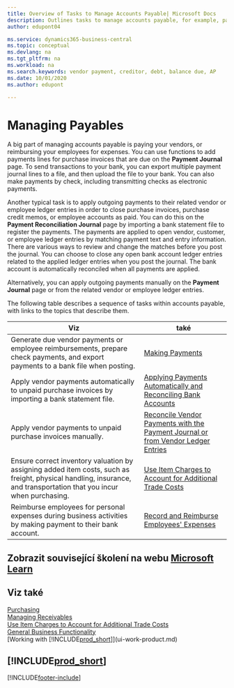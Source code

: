 ```yaml
---
title: Overview of Tasks to Manage Accounts Payable| Microsoft Docs
description: Outlines tasks to manage accounts payable, for example, paying creditors or applying outgoing payments to ledger entries to close invoices or credit memos.
author: edupont04

ms.service: dynamics365-business-central
ms.topic: conceptual
ms.devlang: na
ms.tgt_pltfrm: na
ms.workload: na
ms.search.keywords: vendor payment, creditor, debt, balance due, AP
ms.date: 10/01/2020
ms.author: edupont

---
```

# Managing Payables

A big part of managing accounts payable is paying your vendors, or reimbursing your employees for expenses. You can use functions to add payments lines for purchase invoices that are due on the **Payment Journal** page. To send transactions to your bank, you can export multiple payment journal lines to a file, and then upload the file to your bank. You can also make payments by check, including transmitting checks as electronic payments.

Another typical task is to apply outgoing payments to their related vendor or employee ledger entries in order to close purchase invoices, purchase credit memos, or employee accounts as paid. You can do this on the **Payment Reconciliation Journal** page by importing a bank statement file to register the payments. The payments are applied to open vendor, customer, or employee ledger entries by matching payment text and entry information. There are various ways to review and change the matches before you post the journal. You can choose to close any open bank account ledger entries related to the applied ledger entries when you post the journal. The bank account is automatically reconciled when all payments are applied.

Alternatively, you can apply outgoing payments manually on the **Payment Journal** page or from the related vendor or employee ledger entries.

The following table describes a sequence of tasks within accounts payable, with links to the topics that describe them.

| Viz | také |
| --- | --- |
| Generate due vendor payments or employee reimbursements, prepare check payments, and export payments to a bank file when posting. | [Making Payments](payables-make-payments.md) |
| Apply vendor payments automatically to unpaid purchase invoices by importing a bank statement file. | [Applying Payments Automatically and Reconciling Bank Accounts](receivables-apply-payments-auto-reconcile-bank-accounts.md) |
| Apply vendor payments to unpaid purchase invoices manually. | [Reconcile Vendor Payments with the Payment Journal or from Vendor Ledger Entries](payables-how-apply-purchase-transactions-manually.md) |
| Ensure correct inventory valuation by assigning added item costs, such as freight, physical handling, insurance, and transportation that you incur when purchasing. | [Use Item Charges to Account for Additional Trade Costs](payables-how-assign-item-charges.md) |
| Reimburse employees for personal expenses during business activities by making payment to their bank account. | [Record and Reimburse Employees' Expenses](finance-how-record-reimburse-employee-expenses.md) |

## Zobrazit související školení na webu [Microsoft Learn](/learn/paths/process-customer-vendor-payments-dynamics-365-business-central/)

## Viz také
[Purchasing](purchasing-manage-purchasing.md)  
[Managing Receivables](receivables-manage-receivables.md)  
[Use Item Charges to Account for Additional Trade Costs](payables-how-assign-item-charges.md)  
[General Business Functionality](ui-across-business-areas.md)  
[Working with [!INCLUDE[prod_short](includes/prod_short.md)]](ui-work-product.md)

## [!INCLUDE[prod_short](includes/free_trial_md.md)]


[!INCLUDE[footer-include](includes/footer-banner.md)]